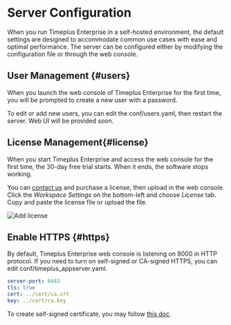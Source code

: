 # Server Configuration

When you run Timeplus Enterprise in a self-hosted environment, the default settings are designed to accommodate common use cases with ease and optimal performance. The server can be configured either by modifying the configuration file or through the web console.

## User Management {#users}
When you launch the web console of Timeplus Enterprise for the first time, you will be prompted to create a new user with a password.

To edit or add new users, you can edit the conf/users.yaml, then restart the server. Web UI will be provided soon.

## License Management{#license}
When you start Timeplus Enterprise and access the web console for the first time, the 30-day free trial starts. When it ends, the software stops working.

You can [contact us](mailto:support@timeplus.com) and purchase a license, then upload in the web console. Click the *Workspace Settings* on the bottom-left and choose *License* tab. Copy and paste the license file or upload the file.

![Add license](/img/add_license.png)

## Enable HTTPS {#https}

By default, Timeplus Enterprise web console is listening on 8000 in HTTP protocol. If you need to turn on self-signed or CA-signed HTTPS, you can edit conf/timeplus_appserver.yaml.

```yaml
server-port: 8443
tls: true
cert: ../cert/ca.crt
key: ../cert/ca.key
```

To create self-signed certificate, you may follow [this doc](https://access.redhat.com/documentation/en-us/red_hat_enterprise_linux/8/html/securing_networks/creating-and-managing-tls-keys-and-certificates_securing-networks).
